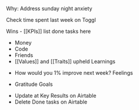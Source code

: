 
Why:
Address sunday night anxiety

Check time spent last week on Toggl

Wins - [[KPIs]] list done tasks here
- Money    
- Code    
- Friends
- [[Values]] and [[Traits]] upheld
Learnings
* How would you 1% improve next week?
Feelings
- Gratitude
Goals
* Update at Key Results on Airtable
* Delete Done tasks on Airtable